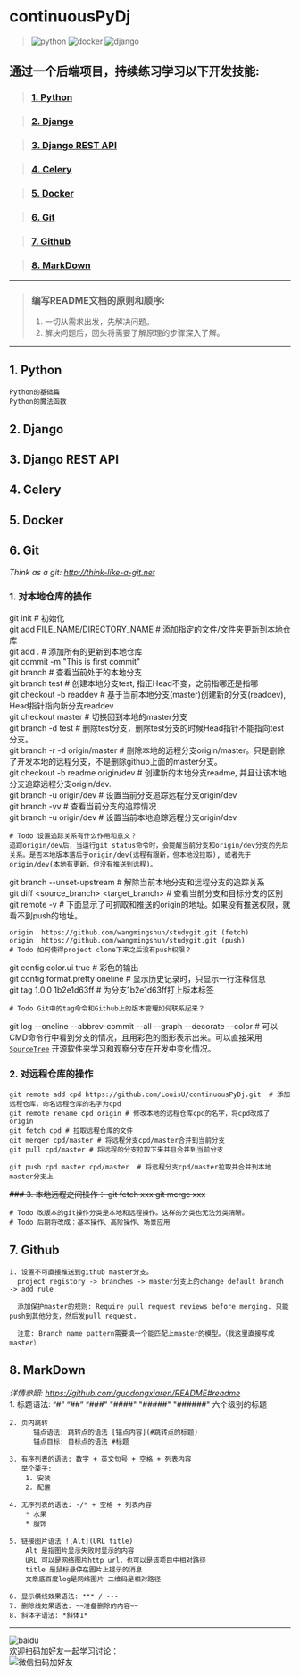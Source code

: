 # continuousPyDj 
>![](media/img/python.png "python") 
>![](media/img/docker.png "docker") 
>![](media/img/django.png "django") 

## 通过一个后端项目，持续练习学习以下开发技能:
>### [1. Python](#1-python)

>### [2. Django](#2-django)

>### [3. Django REST API](#3-django-rest-api)

>### [4. Celery](#4-celery)

>### [5. Docker](#5-docker)

>### [6. Git](#6-git)

>### [7. Github](#7-github)

>### [8. MarkDown](#8-markdown)

***
>### 编写README文档的原则和顺序:
>1. 一切从需求出发，先解决问题。
>2. 解决问题后，回头将需要了解原理的步骤深入了解。

***
## 1. Python
    Python的基础篇
    Python的魔法函数

## 2. Django

## 3. Django REST API

## 4. Celery

## 5. Docker

## 6. Git
*Think as a git:* *http://think-like-a-git.net*  
   
### 1. 对本地仓库的操作
git init # 初始化  
git add FILE_NAME/DIRECTORY_NAME  # 添加指定的文件/文件夹更新到本地仓库  
git add . # 添加所有的更新到本地仓库  
git commit -m "This is first commit"  
git branch # 查看当前处于的本地分支  
git branch test # 创建本地分支test, 指正Head不变，之前指哪还是指哪  
git checkout -b readdev # 基于当前本地分支(master)创建新的分支(readdev), Head指针指向新分支readdev  
git checkout master # 切换回到本地的master分支  
git branch -d test # 删除test分支，删除test分支的时候Head指针不能指向test分支。  
git branch -r -d origin/master # 删除本地的远程分支origin/master。只是删除了开发本地的远程分支，不是删除github上面的master分支。  
git checkout -b readme origin/dev # 创建新的本地分支readme, 并且让该本地分支追踪远程分支origin/dev.  
git branch -u origin/dev # 设置当前分支追踪远程分支origin/dev  
git branch -vv # 查看当前分支的追踪情况  
git branch -u origin/dev # 设置当前本地追踪远程分支origin/dev  
```
# Todo 设置追踪关系有什么作用和意义？  
追踪origin/dev后，当运行git status命令时，会提醒当前分支和origin/dev分支的先后关系。是否本地版本落后于origin/dev(远程有跟新，但本地没拉取), 或者先于origin/dev(本地有更新，但没有推送到远程)。  
```
git branch --unset-upstream # 解除当前本地分支和远程分支的追踪关系  
git diff <source_branch> <target_branch> # 查看当前分支和目标分支的区别  
git remote -v # 下面显示了可抓取和推送的origin的地址。如果没有推送权限，就看不到push的地址。  
  ```
  origin  https://github.com/wangmingshun/studygit.git (fetch)  
  origin  https://github.com/wangmingshun/studygit.git (push)  
  # Todo 如何使得project clone下来之后没有push权限？
  ```
    

git config color.ui true # 彩色的输出  
git config format.pretty oneline # 显示历史记录时，只显示一行注释信息  
git tag 1.0.0 1b2e1d63ff # 为分支1b2e1d63ff打上版本标签  
```
# Todo Git中的tag命令和Github上的版本管理如何联系起来？
```

git log --oneline --abbrev-commit --all --graph --decorate --color # 可以CMD命令行中看到分支的情况，且用彩色的图形表示出来。可以直接采用 [`SourceTree`](https://www.sourcetreeapp.com ) 开源软件来学习和观察分支在开发中变化情况。
    
  
### 2. 对远程仓库的操作
    git remote add cpd https://github.com/LouisU/continuousPyDj.git  # 添加远程仓库，命名远程仓库的名字为cpd
    git remote rename cpd origin # 修改本地的远程仓库cpd的名字，将cpd改成了origin
    git fetch cpd # 拉取远程仓库的文件
    git merger cpd/master # 将远程分支cpd/master合并到当前分支
    git pull cpd/master # 将远程的分支拉取下来并且合并到当前分支
    
    git push cpd master cpd/master  # 将远程分支cpd/master拉取并合并到本地master分支上

  ~~### 3. 本地远程之间操作：
    git fetch xxx
    git merge xxx~~
  
    # Todo 改版本的git操作分类是本地和远程操作。这样的分类也无法分类清晰。
    # Todo 后期将改成：基本操作、高阶操作、场景应用

## 7. Github
    1. 设置不可直接推送到github master分支。
      project registory -> branches -> master分支上的change default branch -> add rule

      添加保护master的规则: Require pull request reviews before merging. 只能push到其他分支，然后发pull request. 

      注意: Branch name pattern需要填一个能匹配上master的模型。（我这里直接写成master）

## 8. MarkDown
*详情参照:* *https://github.com/guodongxiaren/README#readme*  
    1. 标题语法: “#” “##” “###” "####" "#####" "######" 六个级别的标题

    2. 页内跳转
          锚点语法: 跳转点的语法 [锚点内容](#跳转点的标题)
          锚点目标: 目标点的语法 #标题

    3. 有序列表的语法: 数字 + 英文句号 + 空格 + 列表内容
       举个栗子: 
        1. 安装
        2. 配置

    4. 无序列表的语法: -/* + 空格 + 列表内容
        * 水果
        * 服饰

    5. 链接图片语法 ![Alt](URL title)
        Alt 是指图片显示失败时显示的内容
        URL 可以是网络图片http url，也可以是该项目中相对路径
        title 是鼠标悬停在图片上提示的消息
        文章底百度log是网络图片 二维码是相对路径

    6. 显示横线效果语法: *** / --- 
    7. 删除线效果语法: ~~准备删除的内容~~
    8. 斜体字语法: *斜体1*

***  
![baidu](https://camo.githubusercontent.com/15675678891dead0d516b6ee7a57ed12101ce69a/687474703a2f2f7777772e62616964752e636f6d2f696d672f62646c6f676f2e676966 "百度logo")  
欢迎扫码加好友一起学习讨论：  
![](./media/img/qrcode.jpg "微信扫码加好友")

